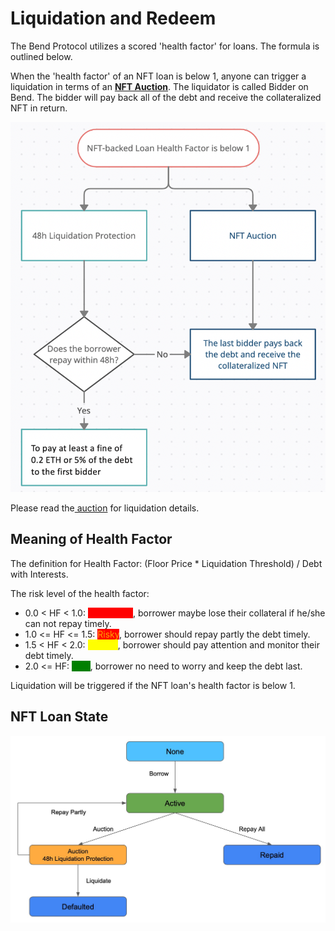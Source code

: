 # Liquidation and Redeem

The Bend Protocol utilizes a scored 'health factor' for loans. The formula is outlined below.

When the 'health factor' of an NFT loan is below 1, anyone can trigger a liquidation in terms of an [**NFT Auction**](auction.md). The liquidator is called Bidder on Bend. The bidder will pay back all of the debt and receive the collateralized NFT in return.

![](<../.gitbook/assets/image (3).png>)

Please read the[ auction](auction.md) for liquidation details.

## Meaning of Health Factor

The definition for Health Factor: (Floor Price \* Liquidation Threshold) / Debt with Interests.

The risk level of the health factor:

* 0.0 < HF < 1.0: <mark style="color:red;background-color:red;">Dangerous</mark>, borrower maybe lose their collateral if he/she can not repay timely.
* 1.0 <= HF <= 1.5: <mark style="color:orange;background-color:red;">Risky</mark>, borrower should repay partly the debt timely.
* 1.5 < HF < 2.0: <mark style="color:yellow;background-color:yellow;">Careful</mark>, borrower should pay attention and monitor their debt timely.
* 2.0 <= HF: <mark style="color:green;background-color:green;">Safe</mark>, borrower no need to worry and keep the debt last.

Liquidation will be triggered if the NFT loan's health factor is below 1.

## NFT Loan State

![](<../.gitbook/assets/NFT Loan State 0320.jpg>)
